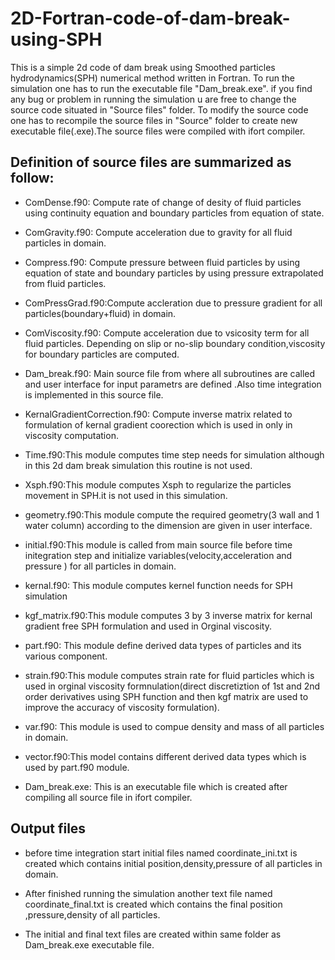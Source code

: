 # 2D-Fortran-code-of-dam-break-using-SPH
This is a simple 2d code of dam break using Smoothed particles hydrodynamics(SPH) numerical method written in Fortran.
To run the simulation one has to run the executable file  "Dam_break.exe".
if you find any bug or problem in running the simulation u are free to change the source code situated in "Source files" folder.
To modify the source code one has to recompile the source files in "Source" folder to create new executable file(.exe).The source files were compiled with ifort compiler.


## Definition of source files are summarized as follow:

- ComDense.f90: Compute rate of change of desity of fluid particles using continuity equation and boundary particles from equation of state.

- ComGravity.f90: Compute acceleration due to gravity for all fluid particles in domain.

- Compress.f90: Compute pressure between fluid particles by using equation of state and boundary particles by using pressure extrapolated from fluid particles.

- ComPressGrad.f90:Compute accleration due to pressure gradient for all particles(boundary+fluid) in domain.

- ComViscosity.f90: Compute acceleration due to vsicosity term for all fluid particles. Depending on  slip or no-slip boundary condition,viscosity for boundary particles are computed.

- Dam_break.f90: Main source file from where all subroutines are called  and user interface for input parametrs are defined .Also time integration is implemented in this source file.

- KernalGradientCorrection.f90: Compute inverse matrix related to formulation of kernal gradient coorection which is used in only in viscosity computation.

- Time.f90:This module computes time step needs for simulation although in this  2d dam break simulation this routine is not used.

- Xsph.f90:This module computes Xsph to regularize the particles movement in SPH.it is not used in this simulation.

- geometry.f90:This module  compute the required geometry(3 wall and 1 water column) according to the dimension are given in user interface.

- initial.f90:This module is called from main source file before time initegration step and initialize variables(velocity,acceleration and pressure ) for all particles in domain.

- kernal.f90: This module computes kernel function needs for SPH simulation

- kgf_matrix.f90:This module computes 3 by 3 inverse matrix for kernal gradient free SPH formulation  and used in Orginal viscosity.

- part.f90: This module define derived data types of particles and its various component.

- strain.f90:This module computes strain rate for fluid particles which is used in orginal viscosity formnulation(direct discretiztion of 1st and 2nd order derivatives using SPH function and then kgf matrix are used to improve the accuracy of viscosity formulation).

- var.f90: This module is used to compue density and mass of all particles in domain.

- vector.f90:This model contains different derived data types which is used by part.f90 module.

- Dam_break.exe: This is an executable file which is created after compiling all source file in ifort compiler.

## Output files
- before time integration start initial files named coordinate_ini.txt  is created which contains  initial position,density,pressure of all particles in domain.

- After finished running  the simulation another  text file named coordinate_final.txt is created which contains the final position ,pressure,density of all particles.

- The initial and final text files are created within same folder as Dam_break.exe executable file.
